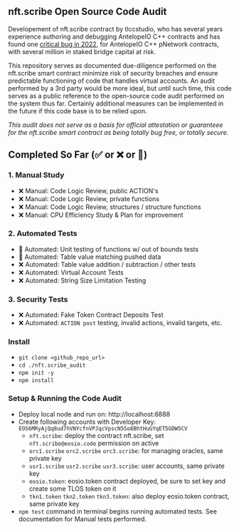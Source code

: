 
## nft.scribe Open Source Code Audit

Developement of nft.scribe contract by tlccstudio, who has several years experience authoring and debugging AntelopeIO C++ contracts and has found one [critical bug in 2022](https://github.com/provable-things/ptokens-eos-smart-contracts/issues/1), for AntelopeIO C++ pNetwork contracts, with several million in staked bridge capital at risk.

This repository serves as documented due-diligence performed on the nft.scribe smart contract minimize risk of security breaches and ensure predictable functioning of code that handles virtual accounts.  An audit performed by a 3rd party would be more ideal, but until such time, this code serves as a public reference to the open-source code audit performed on the system thus far.  Certainly additional measures can be implemented in the future if this code base is to be relied upon.

*This audit does not serve as a basis for official attestation or guaranteee for the nft.scribe smart contract as being totally bug free, or totally secure.*

## Completed So Far (✅ or ❌ or 👷)
### 1. Manual Study
- ❌ Manual: Code Logic Review, public ACTION's
- ❌ Manual: Code Logic Review, private functions
- ❌ Manual: Code Logic Review, structures / structure functions
- ❌ Manual: CPU Efficiency Study & Plan for improvement
### 2. Automated Tests
- 👷 Automated: Unit testing of functions w/ out of bounds tests
- 👷 Automated: Table value matching pushed data
- ❌ Automated: Table value addition / subtraction / other tests
- ❌ Automated: Virtual Account Tests
- ❌ Automated: String Size Limitation Testing
### 3. Security Tests
- ❌ Automated: Fake Token Contract Deposits Test
- ❌ Automated: `ACTION post` testing, invalid actions, invalid targets, etc.

### Install
- `git clone <github_repo_url>`
- `cd ./nft.scribe_audit`
- `npm init -y`
- `npm install`

### Setup & Running the Code Audit
- Deploy local node and run on: http://localhost:8888
- Create following accounts with Developer Key: `EOS6MRyAjQq8ud7hVNYcfnVPJqcVpscN5So8BhtHuGYqET5GDW5CV`
    - `nft.scribe`: deploy the contract nft.scribe, set `nft.scribe@eosio.code` permission on active
    - `orc1.scribe` `orc2.scribe` `orc3.scribe`: for managing oracles, same private key
    - `usr1.scribe` `usr2.scribe` `usr3.scribe`: user accounts, same private key
    - `eosio.token`: eosio.token contract deployed, be sure to set key and create some TLOS token on it
    - `tkn1.token` `tkn2.token` `tkn3.token`: also deploy eosio.token contract, same private key
- `npm test` command in terminal begins running automated tests.  See documentation for Manual tests performed.

